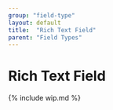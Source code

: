 ```yaml
---
group: "field-type"
layout: default
title:  "Rich Text Field"
parent: "Field Types"
---
```


# Rich Text Field

{% include wip.md %}
